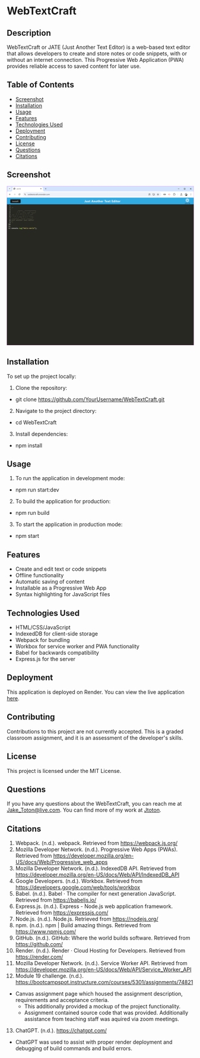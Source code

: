 # WebTextCraft

## Description

WebTextCraft or JATE (Just Another Text Editor) is a web-based text editor that allows developers to create and store notes or code snippets, with or without an internet connection. This Progressive Web Application (PWA) provides reliable access to saved content for later use.

## Table of Contents

- [Screenshot](#screenshot)
- [Installation](#installation)
- [Usage](#usage)
- [Features](#features)
- [Technologies Used](#technologies-used)
- [Deployment](#deployment)
- [Contributing](#contributing)
- [License](#license)
- [Questions](#questions)
- [Citations](#citations)

## Screenshot

![Screenshot](/images/screenshot.png)

## Installation

To set up the project locally:

1. Clone the repository:

- git clone https://github.com/YourUsername/WebTextCraft.git

2. Navigate to the project directory:

- cd WebTextCraft

3. Install dependencies:

- npm install

## Usage

1. To run the application in development mode:

- npm run start:dev

2. To build the application for production:

- npm run build

3. To start the application in production mode:

- npm start

## Features

- Create and edit text or code snippets
- Offline functionality
- Automatic saving of content
- Installable as a Progressive Web App
- Syntax highlighting for JavaScript files

## Technologies Used

- HTML/CSS/JavaScript
- IndexedDB for client-side storage
- Webpack for bundling
- Workbox for service worker and PWA functionality
- Babel for backwards compatibility
- Express.js for the server

## Deployment

This application is deployed on Render. You can view the live application [here](https://webtextcraft.onrender.com/).

## Contributing

Contributions to this project are not currently accepted. This is a graded classroom assignment, and it is an assessment of the developer's skills.

## License

This project is licensed under the MIT License.

## Questions

If you have any questions about the WebTextCraft, you can reach me at Jake_Toton@live.com. You can find more of my work at [Jtoton](https://github.com/Jtoton/).

## Citations

1. Webpack. (n.d.). webpack. Retrieved from https://webpack.js.org/
2. Mozilla Developer Network. (n.d.). Progressive Web Apps (PWAs). Retrieved from https://developer.mozilla.org/en-US/docs/Web/Progressive_web_apps
3. Mozilla Developer Network. (n.d.). IndexedDB API. Retrieved from https://developer.mozilla.org/en-US/docs/Web/API/IndexedDB_API
4. Google Developers. (n.d.). Workbox. Retrieved from https://developers.google.com/web/tools/workbox
5. Babel. (n.d.). Babel · The compiler for next generation JavaScript. Retrieved from https://babeljs.io/
6. Express.js. (n.d.). Express - Node.js web application framework. Retrieved from https://expressjs.com/
7. Node.js. (n.d.). Node.js. Retrieved from https://nodejs.org/
8. npm. (n.d.). npm | Build amazing things. Retrieved from https://www.npmjs.com/
9. GitHub. (n.d.). GitHub: Where the world builds software. Retrieved from https://github.com/
10. Render. (n.d.). Render · Cloud Hosting for Developers. Retrieved from https://render.com/
11. Mozilla Developer Network. (n.d.). Service Worker API. Retrieved from https://developer.mozilla.org/en-US/docs/Web/API/Service_Worker_API
12. Module 19 challenge. (n.d.). https://bootcampspot.instructure.com/courses/5301/assignments/74821

- Canvas assignment page which housed the assignment description, requirements and acceptance criteria.
  - This additionally provided a mockup of the project functionality.
  - Assignment contained source code that was provided. Additionally assistance from teaching staff was aquired via zoom meetings.

13. ChatGPT. (n.d.). https://chatgpt.com/

- ChatGPT was used to assist with proper render deployment and debugging of build commands and build errors.
